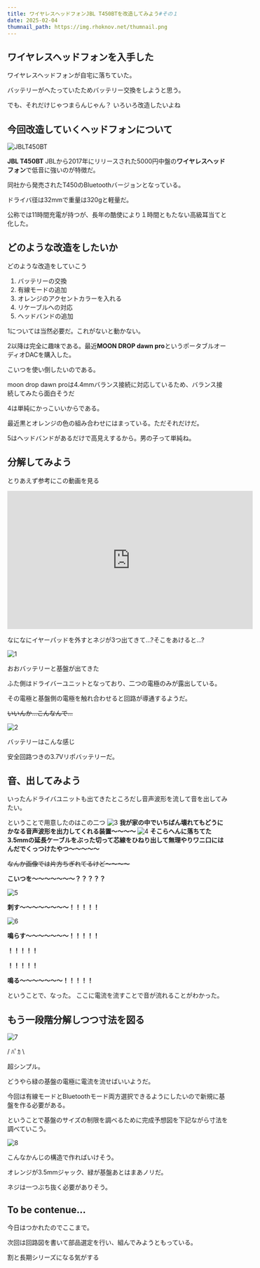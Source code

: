 ```yaml
---
title: ワイヤレスヘッドフォンJBL T450BTを改造してみよう#その１
date: 2025-02-04
thumnail_path: https://img.rhoknov.net/thumnail.png
---
```


## ワイヤレスヘッドフォンを入手した

ワイヤレスヘッドフォンが自宅に落ちていた。

バッテリーがへたっていたためバッテリー交換をしようと思う。

でも、それだけじゃつまらんじゃん？ いろいろ改造したいよね

## 今回改造していくヘッドフォンについて

![JBLT450BT](https://img.rhoknov.net\450BT_black_angle_01-1606x1606px.jpg)

**JBL T450BT**
JBLから2017年にリリースされた5000円中盤の**ワイヤレスヘッドフォン**で低音に強いのが特徴だ。

同社から発売されたT450のBluetoothバージョンとなっている。

ドライバ径は32mmで重量は320gと軽量だ。

公称では11時間充電が持つが、長年の酷使により１時間ともたない高級耳当てと化した。

## どのような改造をしたいか

どのような改造をしていこう

1. バッテリーの交換
2. 有線モードの追加
3. オレンジのアクセントカラーを入れる
4. リケーブルへの対応
5. ヘッドバンドの追加

1については当然必要だ。これがないと動かない。

2以降は完全に趣味である。最近**MOON DROP dawn
pro**というポータブルオーディオDACを購入した。

こいつを使い倒したいのである。

moon drop dawn
proは4.4mmバランス接続に対応しているため、バランス接続してみたら面白そうだ

4は単純にかっこいいからである。

最近黒とオレンジの色の組み合わせにはまっている。ただそれだけだ。

5はヘッドバンドがあるだけで高見えするから。男の子って単純ね。

## 分解してみよう

とりあえず参考にこの動画を見る

<iframe width="560" height="315" src="https://www.youtube.com/embed/j61LaWcByOM?si=ijVutsoRyQFQPIFw" title="YouTube video player" frameborder="0" allow="accelerometer; autoplay; clipboard-write; encrypted-media; gyroscope; picture-in-picture; web-share" referrerpolicy="strict-origin-when-cross-origin" allowfullscreen></iframe>

なになにイヤーパッドを外すとネジが3つ出てきて...?そこをあけると...?

![1](https://img.rhoknov.net\AP1GczPQciAPTBr3llkXB1FfrY6dmsA4.png)

おおバッテリーと基盤が出てきた

ふた側はドライバーユニットとなっており、二つの電極のみが露出している。

その電極と基盤側の電極を触れ合わせると回路が導通するようだ。

~~いいんか...こんなんで...~~

![2](https://img.rhoknov.net\AP1GczN8Vk2DZXuQ2-V1S5XWFTMB0To6.png)

バッテリーはこんな感じ

安全回路つきの3.7Vリポバッテリーだ。

## 音、出してみよう

いったんドライバユニットも出てきたところだし音声波形を流して音を出してみたい。

ということで用意したのはこの二つ
![3](https://img.rhoknov.net\AP1GczMeXMCEd9omSydB1eVsNcZYeGQx.png)
**我が家の中でいちばん壊れてもどうにかなる音声波形を出力してくれる装置～～～～**
![4](https://img.rhoknov.net\AP1GczNgfkbssdZNZn8cH7VIzUt_mzmu.png)
**そこらへんに落ちてた3.5mmの延長ケーブルをぶった切って芯線をひねり出して無理やりワニ口にはんだでくっつけたやつ～～～～～**

~~なんか画像では片方ちぎれてるけど～～～～~~

**こいつを～～～～～～～？？？？？**

![5](https://img.rhoknov.net\JBL450bt\plboq-pdiik.gif)

**刺す～～～～～～～～！！！！！**

![6](https://img.rhoknov.net\JBL450bt\IMG_3205.gif)

**鳴らす～～～～～～～！！！！！**

**！！！！！**

**！！！！！**

**鳴る～～～～～～～！！！！！**

ということで、なった。 ここに電流を流すことで音が流れることがわかった。

## もう一段階分解しつつ寸法を図る

![7](https://img.rhoknov.net\AP1GczMnjcqh6DyxjNZNiwV2cdjXJxyW.png)

/ ﾊﾟｶ \

超シンプル。

どうやら緑の基盤の電極に電流を流せばいいようだ。

今回は有線モードとBluetoothモード両方選択できるようにしたいので新規に基盤を作る必要がある。

ということで基盤のサイズの制限を調べるために完成予想図を下記ながら寸法を調べていこう。

![8](https://img.rhoknov.net\AP1GczOThvdHdA1B1WZyXk0Y6KTXlWKX.png)

こんなかんじの構造で作ればいけそう。

オレンジが3.5mmジャック、緑が基盤あとはまあノリだ。

ネジは一つぶち抜く必要がありそう。

## To be contenue...

今日はつかれたのでここまで。

次回は回路図を書いて部品選定を行い、組んでみようともっている。

割と長期シリーズになる気がする
